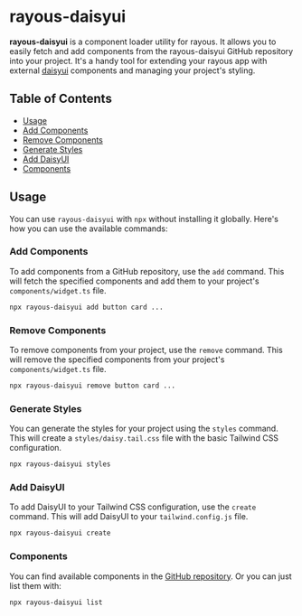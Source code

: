 # rayous-daisyui

**rayous-daisyui** is a component loader utility for rayous. It allows you to easily fetch and add components from the rayous-daisyui GitHub repository into your project. It's a handy tool for extending your rayous app with external [daisyui](https://daisyui.com/) components and managing your project's styling.

## Table of Contents

- [Usage](#usage)
- [Add Components](#add-components)
- [Remove Components](#remove-components)
- [Generate Styles](#generate-styles)
- [Add DaisyUI](#add-daisyui)
- [Components](#components)

## Usage

You can use `rayous-daisyui` with `npx` without installing it globally. Here's how you can use the available commands:

### Add Components

To add components from a GitHub repository, use the `add` command. This will fetch the specified components and add them to your project's `components/widget.ts` file.

```bash
npx rayous-daisyui add button card ...
``` 

### Remove Components

To remove components from your project, use the `remove` command. This will remove the specified components from your project's `components/widget.ts` file.

```bash
npx rayous-daisyui remove button card ...
``` 

### Generate Styles

You can generate the styles for your project using the `styles` command. This will create a `styles/daisy.tail.css` file with the basic Tailwind CSS configuration.

```bash
npx rayous-daisyui styles
``` 

### Add DaisyUI

To add DaisyUI to your Tailwind CSS configuration, use the `create` command. This will add DaisyUI to your `tailwind.config.js` file.

```bash
npx rayous-daisyui create
```

### Components

You can find available components in the [GitHub repository](https://github.com/kevinJ045/rayous-daisyui/tree/main/components). 
Or you can just list them with:
```bash
npx rayous-daisyui list
```